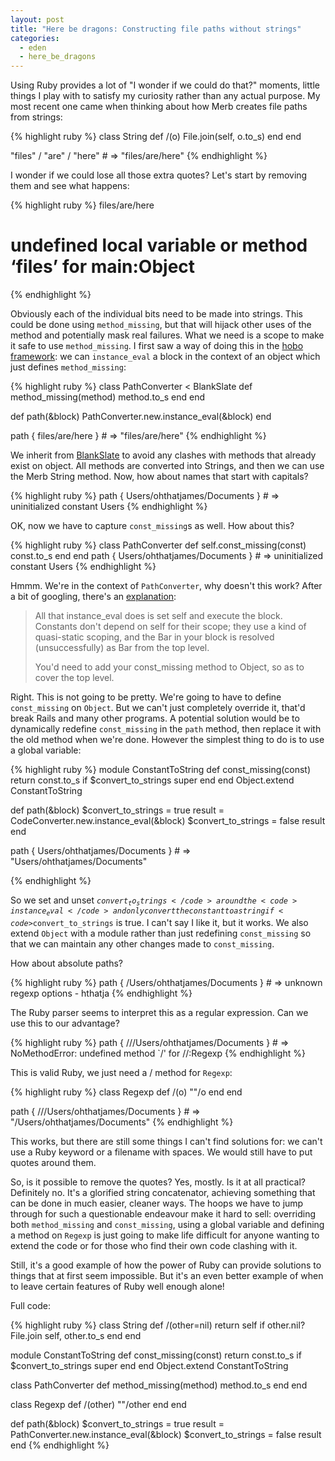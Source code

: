```yaml
---
layout: post
title: "Here be dragons: Constructing file paths without strings"
categories:
  - eden
  - here_be_dragons
---
```

Using Ruby provides a lot of "I wonder if we could do that?" moments, little things I play with to satisfy my curiosity rather than any actual purpose. My most recent one came when thinking about how Merb creates file paths from strings:

{% highlight ruby %}
class String
  def /(o)
    File.join(self, o.to_s)
  end
end

"files" / "are" / "here" # => "files/are/here"
{% endhighlight %}

I wonder if we could lose all those extra quotes? Let's start by removing them and see what happens:

{% highlight ruby %}
files/are/here

# undefined local variable or method ‘files’ for main:Object
{% endhighlight %}

Obviously each of the individual bits need to be made into strings. This could be done using <code>method_missing</code>, but that will hijack other uses of the method and potentially mask real failures. What we need is a scope to make it safe to use <code>method_missing</code>. I first saw a way of doing this in the [hobo framework](http://github.com/tablatom/hobo/blob/250a7db560c8a756a53529ae250fb1fdbc10feaf/hobofields/lib/hobo_fields/fields_declaration.rb): we can <code>instance_eval</code> a block in the context of an object which just defines <code>method_missing</code>:

{% highlight ruby %}
class PathConverter < BlankSlate
  def method_missing(method)
    method.to_s
  end
end

def path(&block)
  PathConverter.new.instance_eval(&block)
end

path { files/are/here } # => "files/are/here"
{% endhighlight %}

We inherit from [BlankSlate](http://onestepback.org/index.cgi/Tech/Ruby/BlankSlate.rdoc) to avoid any clashes with methods that already exist on object. All methods are converted into Strings, and then we can use the Merb String method. Now, how about names that start with capitals?

{% highlight ruby %}
path { Users/ohthatjames/Documents } # => uninitialized constant Users
{% endhighlight %}

OK, now we have to capture <code>const_missing</code>s as well. How about this?

{% highlight ruby %}
class PathConverter
  def self.const_missing(const)
    const.to_s
  end
end
path { Users/ohthatjames/Documents } # => uninitialized constant Users
{% endhighlight %}

Hmmm. We're in the context of <code>PathConverter</code>, why doesn't this work? After a bit of googling, there's an [explanation](http://www.ruby-forum.com/topic/101701):

<blockquote>
  <p>All that instance_eval does is set self and execute the block. Constants don't depend on self for their scope; they use a kind of quasi-static scoping, and the Bar in your block is resolved (unsuccessfully) as Bar from the top level.</p>

  <p>You'd need to add your const_missing method to Object, so as to cover the top level.</p>
</blockquote>

Right. This is not going to be pretty. We're going to have to define <code>const_missing</code> on <code>Object</code>. But we can't just completely override it, that'd break Rails and many other programs. A potential solution would be to dynamically redefine <code>const_missing</code> in the <code>path</code> method, then replace it with the old method when we're done. However the simplest thing to do is to use a global variable:

{% highlight ruby %}
module ConstantToString
  def const_missing(const)
    return const.to_s if $convert_to_strings
    super
  end
end
Object.extend ConstantToString

def path(&block)
  $convert_to_strings = true
  result = CodeConverter.new.instance_eval(&block)
  $convert_to_strings = false
  result
end

path { Users/ohthatjames/Documents } # => "Users/ohthatjames/Documents"

{% endhighlight %}

So we set and unset <code>$convert_to_strings</code> around the <code>instance_eval</code> and only convert the constant to a string if <code>$convert_to_strings</code> is true. I can't say I like it, but it works. We also extend <code>Object</code> with a module rather than just redefining <code>const_missing</code> so that we can maintain any other changes made to <code>const_missing</code>.

How about absolute paths?

{% highlight ruby %}
path { /Users/ohthatjames/Documents } # => unknown regexp options - hthatja
{% endhighlight %}

The Ruby parser seems to interpret this as a regular expression. Can we use this to our advantage? 

{% highlight ruby %}
path { ///Users/ohthatjames/Documents } # => NoMethodError: undefined method `/' for //:Regexp
{% endhighlight %}

This is valid Ruby, we just need a / method for <code>Regexp</code>:

{% highlight ruby %}
class Regexp
  def /(o)
    ""/o
  end
end

path { ///Users/ohthatjames/Documents } # => "/Users/ohthatjames/Documents"
{% endhighlight %}

This works, but there are still some things I can't find solutions for: we can't use a Ruby keyword or a filename with spaces. We would still have to put quotes around them. 

So, is it possible to remove the quotes? Yes, mostly. Is it at all practical? Definitely no. It's a glorified string concatenator, achieving something that can be done in much easier, cleaner ways. The hoops we have to jump through for such a questionable endeavour make it hard to sell: overriding both <code>method_missing</code> and <code>const_missing</code>, using a global variable and defining a method on <code>Regexp</code> is just going to make life difficult for anyone wanting to extend the code or for those who find their own code clashing with it.

Still, it's a good example of how the power of Ruby can provide solutions to things that at first seem impossible. But it's an even better example of when to leave certain features of Ruby well enough alone!

Full code:

{% highlight ruby %}
class String
  def /(other=nil)
    return self if other.nil?
    File.join self, other.to_s
  end
end

module ConstantToString
  def const_missing(const)
    return const.to_s if $convert_to_strings
    super
  end
end
Object.extend ConstantToString

class PathConverter
  def method_missing(method)
    method.to_s
  end
end

class Regexp
  def /(other)
    ""/other
  end
end

def path(&block)
  $convert_to_strings = true
  result = PathConverter.new.instance_eval(&block)
  $convert_to_strings = false
  result
end
{% endhighlight %}

